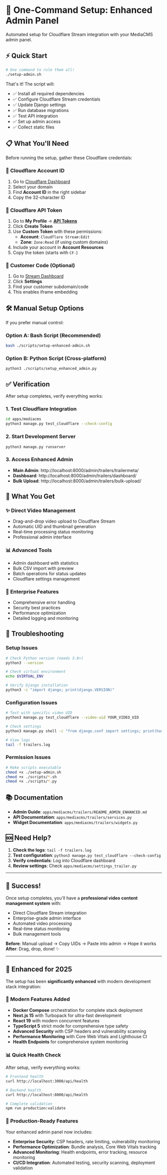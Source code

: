 # 🚀 One-Command Setup: Enhanced Admin Panel

Automated setup for Cloudflare Stream integration with your MediaCMS admin panel.

## ⚡ Quick Start

```bash
# One command to rule them all!
./setup-admin.sh
```

That's it! The script will:
- ✅ Install all required dependencies 
- ✅ Configure Cloudflare Stream credentials
- ✅ Update Django settings
- ✅ Run database migrations
- ✅ Test API integration
- ✅ Set up admin access
- ✅ Collect static files

## 📋 What You'll Need

Before running the setup, gather these Cloudflare credentials:

### 🔑 **Cloudflare Account ID**
1. Go to [Cloudflare Dashboard](https://dash.cloudflare.com)
2. Select your domain
3. Find **Account ID** in the right sidebar
4. Copy the 32-character ID

### 🔑 **Cloudflare API Token**
1. Go to **My Profile** → **[API Tokens](https://dash.cloudflare.com/profile/api-tokens)**
2. Click **Create Token**
3. Use **Custom Token** with these permissions:
   - **Account**: `Cloudflare Stream:Edit`
   - **Zone**: `Zone:Read` (if using custom domains)
4. Include your account in **Account Resources**
5. Copy the token (starts with `CF-`)

### 🔑 **Customer Code** (Optional)
1. Go to [Stream Dashboard](https://dash.cloudflare.com/stream)
2. Click **Settings**
3. Find your customer subdomain/code
4. This enables iframe embedding

## 🛠️ Manual Setup Options

If you prefer manual control:

### Option A: Bash Script (Recommended)
```bash
bash ./scripts/setup-enhanced-admin.sh
```

### Option B: Python Script (Cross-platform)
```bash
python3 ./scripts/setup_enhanced_admin.py
```

## ✅ Verification

After setup completes, verify everything works:

### 1. Test Cloudflare Integration
```bash
cd apps/mediacms
python3 manage.py test_cloudflare --check-config
```

### 2. Start Development Server
```bash
python3 manage.py runserver
```

### 3. Access Enhanced Admin
- **Main Admin**: http://localhost:8000/admin/trailers/trailermeta/
- **Dashboard**: http://localhost:8000/admin/trailers/dashboard/
- **Bulk Upload**: http://localhost:8000/admin/trailers/bulk-upload/

## 🎯 What You Get

### ✨ **Direct Video Management**
- Drag-and-drop video upload to Cloudflare Stream
- Automatic UID and thumbnail generation
- Real-time processing status monitoring
- Professional admin interface

### 📊 **Advanced Tools**
- Admin dashboard with statistics
- Bulk CSV import with preview
- Batch operations for status updates
- Cloudflare settings management

### 🔧 **Enterprise Features**
- Comprehensive error handling
- Security best practices
- Performance optimization
- Detailed logging and monitoring

## 🔧 Troubleshooting

### Setup Issues
```bash
# Check Python version (needs 3.8+)
python3 --version

# Check virtual environment
echo $VIRTUAL_ENV

# Verify Django installation
python3 -c "import django; print(django.VERSION)"
```

### Configuration Issues
```bash
# Test with specific video UID
python3 manage.py test_cloudflare --video-uid YOUR_VIDEO_UID

# Check settings
python3 manage.py shell -c "from django.conf import settings; print(hasattr(settings, 'CLOUDFLARE_ACCOUNT_ID'))"

# View logs
tail -f trailers.log
```

### Permission Issues
```bash
# Make scripts executable
chmod +x ./setup-admin.sh
chmod +x ./scripts/*.sh
chmod +x ./scripts/*.py
```

## 📚 Documentation

- **Admin Guide**: `apps/mediacms/trailers/README_ADMIN_ENHANCED.md`
- **API Documentation**: `apps/mediacms/trailers/services.py`
- **Widget Documentation**: `apps/mediacms/trailers/widgets.py`

## 🆘 Need Help?

1. **Check the logs**: `tail -f trailers.log`
2. **Test configuration**: `python3 manage.py test_cloudflare --check-config`
3. **Verify credentials**: Log into Cloudflare dashboard
4. **Review settings**: Check `apps/mediacms/settings_trailer.py`

---

## 🎉 Success!

Once setup completes, you'll have a **professional video content management system** with:
- Direct Cloudflare Stream integration
- Enterprise-grade admin interface
- Automated video processing
- Real-time status monitoring
- Bulk management tools

**Before**: Manual upload → Copy UIDs → Paste into admin → Hope it works
**After**: Drag, drop, done! ✨

---

## 🔄 Enhanced for 2025

The setup has been **significantly enhanced** with modern development stack integration:

### 🚀 **Modern Features Added**
- **Docker Compose** orchestration for complete stack deployment
- **Next.js 15** with Turbopack for ultra-fast development
- **React 19** with modern concurrent features
- **TypeScript 5** strict mode for comprehensive type safety
- **Advanced Security** with CSP headers and vulnerability scanning
- **Performance Monitoring** with Core Web Vitals and Lighthouse CI
- **Health Endpoints** for comprehensive system monitoring

### 📊 **Quick Health Check**
After setup, verify everything works:
```bash
# Frontend health
curl http://localhost:3000/api/health

# Backend health  
curl http://localhost:8000/api/health

# Complete validation
npm run production:validate
```

### 🎯 **Production-Ready Features**
Your enhanced admin panel now includes:
- **Enterprise Security**: CSP headers, rate limiting, vulnerability monitoring
- **Performance Optimization**: Bundle analysis, Core Web Vitals tracking
- **Advanced Monitoring**: Health endpoints, error tracking, resource monitoring
- **CI/CD Integration**: Automated testing, security scanning, deployment validation